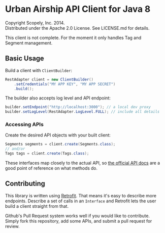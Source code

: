 # Urban Airship API Client for Java 8
Copyright Scopely, Inc. 2014.  
Distributed under the Apache 2.0 License. See LICENSE.md for details.

This client is not complete. For the moment it only handles Tag and Segment
management.

## Basic Usage
Build a client with `ClientBuilder`:
```java
RestAdapter client = new ClientBuilder()
    .setCredentials("MY APP KEY", "MY APP SECRET")
    .build();
```

The builder also accepts log level and API endpoint:
```java
builder.setEndpoint("http://localhost:3000"); // a local dev proxy
builder.setLogLevel(RestAdapter.LogLevel.FULL); // include all details
```

### Accessing APIs
Create the desired API objects with your built client:
```java
Segments segments = client.create(Segments.class);
// and/or
Tags tags = client.create(Tags.class);
```

These interfaces map closely to the actual API, so
[the official API docs](http://docs.urbanairship.com/reference/api/v3/index.html)
are a good point of reference on what methods do.

## Contributing
This library is written using [Retrofit](http://square.github.io/retrofit/).
That means it's easy to describe more endpoints. Describe a set of calls in
an `Interface` and Retrofit lets the user build a client straight from that.

Github's Pull Request system works well if you would like to contribute. Simply
fork this repository, add some APIs, and submit a pull request for review.
